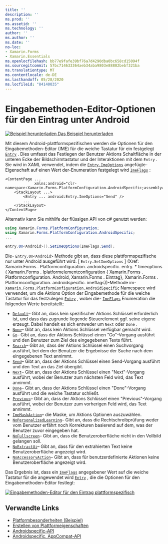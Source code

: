 ```yaml
---
title: ''
description: ''
ms.prod: ''
ms.assetid: ''
ms.technology: ''
author: ''
ms.author: ''
ms.date: ''
no-loc:
- Xamarin.Forms
- Xamarin.Essentials
ms.openlocfilehash: bb77e9fafe39bf76a7d4290dba0bc658cd15094f
ms.sourcegitcommit: 57bc714633364aeb34aba9803e88802bebf321ba
ms.translationtype: MT
ms.contentlocale: de-DE
ms.lasthandoff: 05/28/2020
ms.locfileid: "84140035"
---
```

# <a name="entry-input-method-editor-options-on-android"></a>Eingabemethoden-Editor-Optionen für den Eintrag unter Android

[![Beispiel herunterladen](~/media/shared/download.png) Das Beispiel herunterladen](https://docs.microsoft.com/samples/xamarin/xamarin-forms-samples/userinterface-platformspecifics)

Mit diesem Android-plattformspezifischen werden die Optionen für den Eingabemethoden-Editor (IME) für die weiche Tastatur für ein festgelegt [`Entry`](xref:Xamarin.Forms.Entry) . Dies umfasst das Festlegen der Benutzer Aktions Schaltfläche in der unteren Ecke der Bildschirmtastatur und der Interaktionen mit dem `Entry` . Sie wird in XAML verwendet, indem die [`Entry.ImeOptions`](xref:Xamarin.Forms.PlatformConfiguration.AndroidSpecific.Entry.ImeOptionsProperty) angefügte-Eigenschaft auf einen Wert der-Enumeration festgelegt wird [`ImeFlags`](xref:Xamarin.Forms.PlatformConfiguration.AndroidSpecific.ImeFlags) :

```xaml
<ContentPage ...
             xmlns:android="clr-namespace:Xamarin.Forms.PlatformConfiguration.AndroidSpecific;assembly=Xamarin.Forms.Core">
    <StackLayout ...>
        <Entry ... android:Entry.ImeOptions="Send" />
        ...
    </StackLayout>
</ContentPage>
```

Alternativ kann Sie mithilfe der flüssigen API von c# genutzt werden:

```csharp
using Xamarin.Forms.PlatformConfiguration;
using Xamarin.Forms.PlatformConfiguration.AndroidSpecific;
...

entry.On<Android>().SetImeOptions(ImeFlags.Send);
```

Die- `Entry.On<Android>` Methode gibt an, dass diese plattformspezifische nur unter Android ausgeführt wird. [ `Entry.SetImeOptions` ] (Xref: Xamarin.Forms . Platformconfiguration. androidspecific. entry. * timeoptions ( Xamarin.Forms . Iplatformelementconfiguration { Xamarin.Forms . Platformconfiguration. Android, Xamarin.Forms . Eintrag}, Xamarin.Forms . Platformconfiguration. androidspecific. imeflags))-Methode im- [`Xamarin.Forms.PlatformConfiguration.AndroidSpecific`](xref:Xamarin.Forms.PlatformConfiguration.AndroidSpecific) Namespace wird verwendet, um die Aktions Option der Eingabemethode für die weiche Tastatur für das festzulegen [`Entry`](xref:Xamarin.Forms.Entry) , wobei die- [`ImeFlags`](xref:Xamarin.Forms.PlatformConfiguration.AndroidSpecific.ImeFlags) Enumeration die folgenden Werte bereitstellt:

- [`Default`](xref:Xamarin.Forms.PlatformConfiguration.AndroidSpecific.ImeFlags.Default)– Gibt an, dass kein spezifischer Aktions Schlüssel erforderlich ist, und dass das zugrunde liegende Steuerelement ggf. seine eigene erzeugt. Dabei handelt es sich entweder um `Next` oder `Done` .
- [`None`](xref:Xamarin.Forms.PlatformConfiguration.AndroidSpecific.ImeFlags.None)– Gibt an, dass kein Aktions Schlüssel verfügbar gemacht wird.
- [`Go`](xref:Xamarin.Forms.PlatformConfiguration.AndroidSpecific.ImeFlags.Go)– Gibt an, dass der Aktions Schlüssel einen "Go"-Vorgang ausführt und den Benutzer zum Ziel des eingegebenen Texts führt.
- [`Search`](xref:Xamarin.Forms.PlatformConfiguration.AndroidSpecific.ImeFlags.Search)– Gibt an, dass der Aktions Schlüssel einen Suchvorgang ausführt, bei dem der Benutzer die Ergebnisse der Suche nach dem eingegebenen Text annimmt.
- [`Send`](xref:Xamarin.Forms.PlatformConfiguration.AndroidSpecific.ImeFlags.Send)– Gibt an, dass der Aktions Schlüssel einen Send-Vorgang ausführt und den Text an das Ziel übergibt.
- [`Next`](xref:Xamarin.Forms.PlatformConfiguration.AndroidSpecific.ImeFlags.Next)– Gibt an, dass der Aktions Schlüssel einen "Next"-Vorgang ausführt, wobei der Benutzer zum nächsten Feld wird, das Text annimmt.
- [`Done`](xref:Xamarin.Forms.PlatformConfiguration.AndroidSpecific.ImeFlags.Done)– Gibt an, dass der Aktions Schlüssel einen "Done"-Vorgang ausführt und die weiche Tastatur schließt.
- [`Previous`](xref:Xamarin.Forms.PlatformConfiguration.AndroidSpecific.ImeFlags.Previous)– Gibt an, dass der Aktions Schlüssel einen "Previous"-Vorgang ausführt, wobei der Benutzer zum vorherigen Feld wird, das Text annimmt.
- [`ImeMaskAction`](xref:Xamarin.Forms.PlatformConfiguration.AndroidSpecific.ImeFlags.ImeMaskAction)– die Maske, um Aktions Optionen auszuwählen.
- [`NoPersonalizedLearning`](xref:Xamarin.Forms.PlatformConfiguration.AndroidSpecific.ImeFlags.NoPersonalizedLearning)– Gibt an, dass die Rechtschreibprüfung weder vom Benutzer erfährt noch Korrekturen basierend auf dem, was der Benutzer zuvor eingegeben hat.
- [`NoFullscreen`](xref:Xamarin.Forms.PlatformConfiguration.AndroidSpecific.ImeFlags.NoFullscreen)– Gibt an, dass die Benutzeroberfläche nicht in den Vollbild gelangen soll.
- [`NoExtractUi`](xref:Xamarin.Forms.PlatformConfiguration.AndroidSpecific.ImeFlags.NoExtractUi)– Gibt an, dass für den extrahierten Text keine Benutzeroberfläche angezeigt wird.
- [`NoAccessoryAction`](xref:Xamarin.Forms.PlatformConfiguration.AndroidSpecific.ImeFlags.NoAccessoryAction)– Gibt an, dass für benutzerdefinierte Aktionen keine Benutzeroberfläche angezeigt wird.

Das Ergebnis ist, dass ein [`ImeFlags`](xref:Xamarin.Forms.PlatformConfiguration.AndroidSpecific.ImeFlags) angegebener Wert auf die weiche Tastatur für die angewendet wird [`Entry`](xref:Xamarin.Forms.Entry) , die die Optionen für den Eingabemethoden-Editor festlegt:

[![Eingabemethoden-Editor für den Eintrag plattformspezifisch](entry-ime-options-images/entry-imeoptions.png "Eingabemethoden-Editor für den Eintrag plattformspezifisch")](entry-ime-options-images/entry-imeoptions-large.png#lightbox "Eingabemethoden-Editor für den Eintrag plattformspezifisch")

## <a name="related-links"></a>Verwandte Links

- [Platformbesonderheiten (Beispiel)](https://docs.microsoft.com/samples/xamarin/xamarin-forms-samples/userinterface-platformspecifics)
- [Erstellen von Plattformeigenschaften](~/xamarin-forms/platform/platform-specifics/index.md#creating-platform-specifics)
- [Androidspecific-API](xref:Xamarin.Forms.PlatformConfiguration.AndroidSpecific)
- [Androidspecific. AppCompat-API](xref:Xamarin.Forms.PlatformConfiguration.AndroidSpecific.AppCompat)
